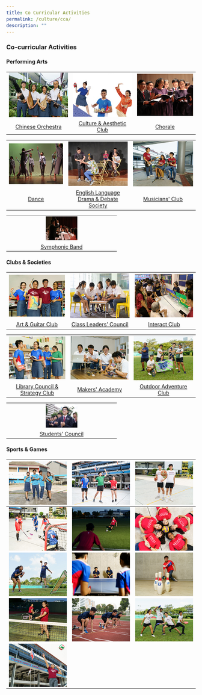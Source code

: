 ```yaml
---
title: Co Curricular Activities
permalink: /culture/cca/
description: ""
---
```

### **Co-curricular Activities** 
#### **Performing Arts**
<table>
	<tr>
    <td style= "text-align: center;">
			<a href="/culture/cca/performing-arts/chinese-orchestra/"><img src="/images/CCA/cca1.jpg"></a>
		</td>
		<td style= "text-align: center;">
			<a href="/culture/cca/performing-arts/culture-and-aesthetic-club/"><img src="/images/CCA/cca2.jpg"></a>
		</td>
    <td style= "text-align: center;">
			<a href="/culture/cca/performing-arts/chorale/"><img src="/images/CCA/cca3.jpg" ></a>
		</td>
	</tr>
		<tr>
    <td style= "text-align: center;">
			<a href="/culture/cca/performing-arts/chinese-orchestra/">Chinese Orchestra</a>
</td>
		<td style= "text-align: center;">			
			<a href="/culture/cca/performing-arts/culture-and-aesthetic-club/">Culture & Aesthetic Club</a>
</td>
    <td style= "text-align: center;">
			<a href="/culture/cca/performing-arts/chorale/">Chorale</a>
		</td>
	</tr>
</table>
<table>
	<tr>
    <td style= "text-align: center;">
			<a href="/culture/cca/performing-arts/dance/"><img src="/images/CCA/cca4.jpg"></a>
		</td>
		<td style= "text-align: center;">
			<a href="/culture/cca/performing-arts/eldds/"><img src="/images/CCA/cca5.jpg"></a>
		</td>
    <td style= "text-align: center;">
			<a href="/culture/cca/performing-arts/musicians-club/"><img src="/images/CCA/cca6.jpg"></a>
		</td>
	</tr>
		<tr>
    <td style= "text-align: center;">
			<a href="/culture/cca/performing-arts/dance/">Dance</a>
</td>
		<td style= "text-align: center;">			
			<a href="/culture/cca/performing-arts/eldds/">English Language Drama & Debate Society</a>
</td>
    <td style= "text-align: center;">
			<a href="/culture/cca/performing-arts/musicians-club/">Musicians' Club</a>
		</td>
	</tr>
</table>
<table>
	<tr>
    <td style= "text-align: center;">
			<a href="/culture/cca/performing-arts/symphonic-band/"><img style="width:30%" src="/images/CCA/cca7.jpg"></a>
		</td>
	</tr>
		<tr>
    <td style= "text-align: center;">
			<a href="/culture/cca/performing-arts/symphonic-band/">Symphonic Band</a>
		</td>
	</tr>
</table>

#### **Clubs & Societies**
<table>
	<tr>
    <td style= "text-align: center;">
			<a href="/culture/cca/clubs-and-societies/art-and-guitar/club/"><img src="/images/CCA/cca8.jpg"></a>
		</td>
		<td style= "text-align: center;">
			<a href="/culture/cca/clubs-and-societies/class-leaders-council/"><img src="/images/CCA/cca9.jpg"></a>
		</td>
    <td style= "text-align: center;">
			<a href="/culture/cca/clubs-and-societies/interact-club/"><img src="/images/CCA/cca10.jpg" ></a>
		</td>
	</tr>
		<tr>
    <td style= "text-align: center;">
			<a href="/culture/cca/clubs-and-societies/art-and-guitar/club/">Art & Guitar Club</a>
</td>
		<td style= "text-align: center;">			
			<a href="/culture/cca/clubs-and-societies/class-leaders-council/">Class Leaders' Council</a>
</td>
    <td style= "text-align: center;">
			<a href="/culture/cca/clubs-and-societies/interact-club/">Interact Club</a>
		</td>
	</tr>
</table>
<table>
	<tr>
    <td style= "text-align: center;">
			<a href="/culture/cca/clubs-and-societies/library-council-and-strategy-club/"><img src="/images/CCA/cca11.jpg"></a>
		</td>
		<td style= "text-align: center;">
			<a href="/culture/cca/clubs-and-societies/makers-academy/"><img src="/images/CCA/cca12.jpg"></a>
		</td>
    <td style= "text-align: center;">
			<a href="/culture/cca/clubs-and-societies/outdoor-adventure-club/"><img src="/images/CCA/cca13.jpg"></a>
		</td>
	</tr>
		<tr>
    <td style= "text-align: center;">
			<a href="/culture/cca/clubs-and-societies/library-council-and-strategy-club/">Library Council & Strategy Club</a>
</td>
		<td style= "text-align: center;">			
			<a href="/culture/cca/clubs-and-societies/makers-academy/">Makers' Academy</a>
</td>
    <td style= "text-align: center;">
			<a href="/culture/cca/clubs-and-societies/outdoor-adventure-club/">Outdoor Adventure Club</a>
		</td>
	</tr>
</table>
<table>
	<tr>
    <td style= "text-align: center;">
			<a href="/culture/cca/clubs-and-societies/students-council/"><img style="width:30%" src="/images/CCA/cca14.jpg"></a>
		</td>
	</tr>
		<tr>
    <td style= "text-align: center;">
			<a href="/culture/cca/clubs-and-societies/students-council/">Students' Council</a>
		</td>
	</tr>
</table>

#### **Sports & Games**

| <a href="/culture/cca/sports-and-games/air-weapons/"><img src="/images/CCA/cca15.jpg" align = "center"></a> | <a href="/culture/cca/sports-and-games/badminton/"><img src="/images/CCA/cca16.jpg" align = "center"></a> | <a href="/culture/cca/sports-and-games/basketball/"><img src="/images/CCA/cca17.jpg" align = "center"></a> |
| --------   | --------     | --------    |
| <a href="/culture/cca/sports-and-games/floorball/"><img src="/images/CCA/cca18.jpg" align = "center"></a> | <a href="/culture/cca/sports-and-games/football/"><img src="/images/CCA/cca19.jpg" align = "center"></a> | <a href="/culture/cca/sports-and-games/netball/"><img src="/images/CCA/cca20.jpg" align = "center"></a>|
| <a href="/culture/cca/sports-and-games/modular-sports/"><img src="/images/CCA/cca21.jpg" align = "center"></a> | <a href="/culture/cca/sports-and-games/table-tennis/"><img src="/images/CCA/cca22.jpg" align = "center"></a> | <a href="/culture/cca/sports-and-games/tenpin-bowling/"><img src="/images/CCA/cca23.jpg" align = "center"></a> |
| <a href="/culture/cca/sports-and-games/tennis/"><img src="/images/CCA/cca24.jpg" align = "center"></a> | <a href="/culture/cca/sports-and-games/track-and-field/"><img src="/images/CCA/cca25.jpg" align = "center"></a> | <a href="/culture/cca/sports-and-games/ultimate-frisbee/"><img src="/images/CCA/cca26.jpg" align = "center"></a> |
| <a href="/culture/cca/sports-and-games/volleyball/"><img src="/images/CCA/cca27.jpg" align = "center"></a> |               |               |
<br clear="left" />